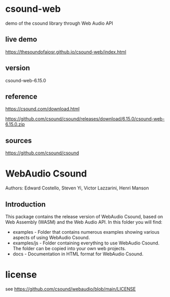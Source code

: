 # csound-web
demo of the csound library through Web Audio API

## live demo
https://thesoundofaiosr.github.io/csound-web/index.html

## version
csound-web-6.15.0
## reference
https://csound.com/download.html

https://github.com/csound/csound/releases/download/6.15.0/csound-web-6.15.0.zip

## sources
https://github.com/csound/csound

# WebAudio Csound

Authors: Edward Costello, Steven Yi, Victor Lazzarini, Henri Manson

## Introduction

This package contains the release version of WebAudio Csound, based on Web Assembly (WASM) and the Web Audio API. In this folder you will find:

* examples - Folder that contains numerous examples showing various aspects of using WebAudio Csound. 
* examples/js - Folder containing everything to use WebAudio Csound. The folder can be copied into your own web projects.
* docs - Documentation in HTML format for WebAudio Csound. 


# license

see https://github.com/csound/webaudio/blob/main/LICENSE
